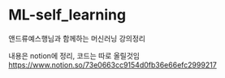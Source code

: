 # ML-self_learning
앤드류예스행님과 함께하는 머신러닝 강의정리

내용은 notion에 정리, 코드는 따로 올릴것임
https://www.notion.so/73e0663cc9154d0fb36e66efc2999217
